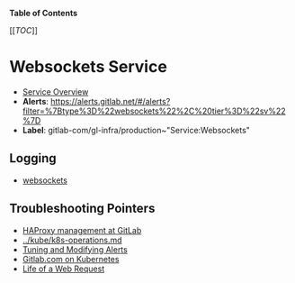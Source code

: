 <!-- MARKER: do not edit this section directly. Edit services/service-catalog.yml then run scripts/generate-docs -->

**Table of Contents**

[[_TOC_]]

# Websockets Service

* [Service Overview](https://dashboards.gitlab.net/d/websockets/websockets)
* **Alerts**: <https://alerts.gitlab.net/#/alerts?filter=%7Btype%3D%22websockets%22%2C%20tier%3D%22sv%22%7D>
* **Label**: gitlab-com/gl-infra/production~"Service:Websockets"

## Logging

* [websockets](TBD)

## Troubleshooting Pointers

* [HAProxy management at GitLab](../frontend/haproxy.md)
* [../kube/k8s-operations.md](../kube/k8s-operations.md)
* [Tuning and Modifying Alerts](../monitoring/alert_tuning.md)
* [Gitlab.com on Kubernetes](../onboarding/gitlab.com_on_k8s.md)
* [Life of a Web Request](../tutorials/overview_life_of_a_web_request.md)
<!-- END_MARKER -->

<!-- ## Summary -->

<!-- ## Architecture -->

<!-- ## Performance -->

<!-- ## Scalability -->

<!-- ## Availability -->

<!-- ## Durability -->

<!-- ## Security/Compliance -->

<!-- ## Monitoring/Alerting -->

<!-- ## Links to further Documentation -->
